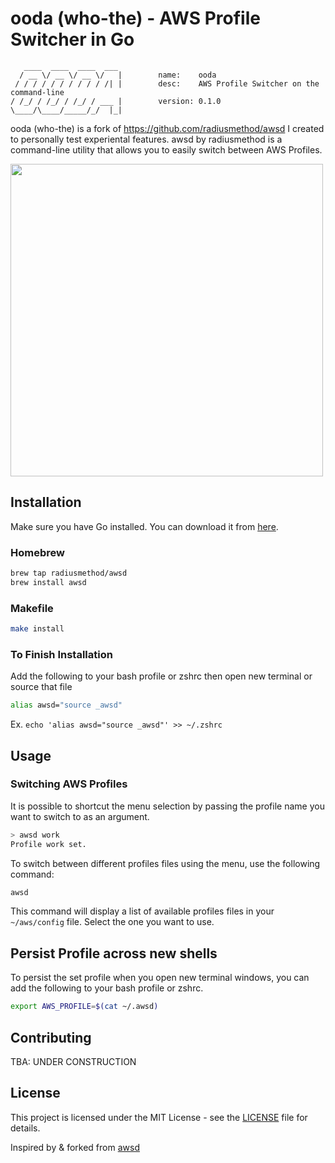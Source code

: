 # ooda (who-the) - AWS Profile Switcher in Go

```ascii
   ____  ____  ____  ___ 
  / __ \/ __ \/ __ \/   |        name:    ooda
 / / / / / / / / / / /| |        desc:    AWS Profile Switcher on the command-line
/ /_/ / /_/ / /_/ / ___ |        version: 0.1.0
\____/\____/_____/_/  |_|

```                         
ooda (who-the) is a fork of https://github.com/radiusmethod/awsd I created to personally test experiental features.
awsd by radiusmethod is a command-line utility that allows you to easily switch between AWS Profiles.

<img src="assets/demo.gif" width="500">

## Installation

Make sure you have Go installed. You can download it from [here](https://golang.org/dl/).

### Homebrew

```sh
brew tap radiusmethod/awsd
brew install awsd
```

### Makefile

```sh
make install
```

### To Finish Installation
Add the following to your bash profile or zshrc then open new terminal or source that file

```sh
alias awsd="source _awsd"
```

Ex. `echo 'alias awsd="source _awsd"' >> ~/.zshrc`

## Usage

### Switching AWS Profiles

It is possible to shortcut the menu selection by passing the profile name you want to switch to as an argument.

```bash
> awsd work
Profile work set.
```

To switch between different profiles files using the menu, use the following command:

```bash
awsd
```

This command will display a list of available profiles files in your `~/aws/config` file. Select the one you want to use.

## Persist Profile across new shells
To persist the set profile when you open new terminal windows, you can add the following to your bash profile or zshrc.

```bash
export AWS_PROFILE=$(cat ~/.awsd)
```

## Contributing

TBA: UNDER CONSTRUCTION

## License

This project is licensed under the MIT License - see the [LICENSE](LICENSE) file for details.


Inspired by & forked from [awsd](https://github.com/radiusmethod/awsd)
